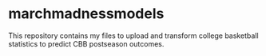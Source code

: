 # marchmadnessmodels
This repository contains my files to upload and transform college basketball statistics to predict CBB postseason outcomes. 
